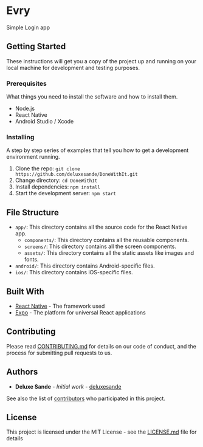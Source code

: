 # Evry

Simple Login app

## Getting Started

These instructions will get you a copy of the project up and running on your local machine for development and testing purposes.

### Prerequisites

What things you need to install the software and how to install them.

-   Node.js
-   React Native
-   Android Studio / Xcode

### Installing

A step by step series of examples that tell you how to get a development environment running.

1. Clone the repo: `git clone https://github.com/deluxesande/DoneWithIt.git`
2. Change directory: `cd DoneWithIt`
3. Install dependencies: `npm install`
4. Start the development server: `npm start`

## File Structure

-   `app/`: This directory contains all the source code for the React Native app.
    -   `components/`: This directory contains all the reusable components.
    -   `screens/`: This directory contains all the screen components.
    -   `assets/`: This directory contains all the static assets like images and fonts.
-   `android/`: This directory contains Android-specific files.
-   `ios/`: This directory contains iOS-specific files.

## Built With

-   [React Native](https://reactnative.dev/) - The framework used
-   [Expo](https://expo.io/) - The platform for universal React applications

## Contributing

Please read [CONTRIBUTING.md](https://gist.github.com/PurpleBooth/b24679402957c63ec426) for details on our code of conduct, and the process for submitting pull requests to us.

## Authors

-   **Deluxe Sande** - _Initial work_ - [deluxesande](https://github.com/deluxesande)

See also the list of [contributors](https://github.com/deluxesande/DoneWithIt/contributors) who participated in this project.

## License

This project is licensed under the MIT License - see the [LICENSE.md](https://github.com/deluxesande/DoneWithIt/blob/main/LICENSE) file for details
